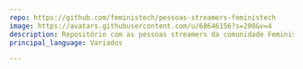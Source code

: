 ```yaml
---
repo: https://github.com/feministech/pessoas-streamers-feministech
image: https://avatars.githubusercontent.com/u/68646156?s=200&v=4
description: Repositório com as pessoas streamers da comunidade Feministech
principal_language: Variados

---
```


